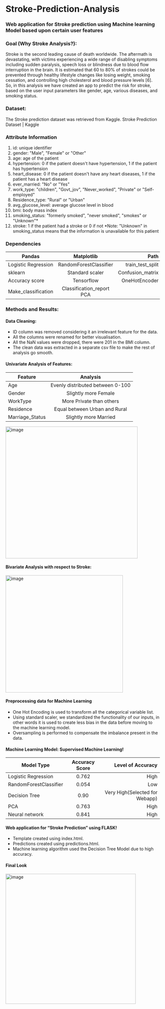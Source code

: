 # Stroke-Prediction-Analysis
### Web application for Stroke prediction using Machine learning Model based upon certain user features  
### Goal (Why Stroke Analysis?):
Stroke is the second leading cause of death worldwide. The aftermath is devastating, with victims experiencing a wide range of disabling symptoms including sudden paralysis, speech loss or blindness due to blood flow interruption in the brain. It is estimated that 60 to 80% of strokes could be prevented through healthy lifestyle changes like losing weight, smoking cessation, and controlling high cholesterol and blood pressure levels [6].
So, in this analysis we have created an app to predict the risk for stroke, based on the user input parameters like gender, age, various diseases, and smoking status. 
### Dataset:
The Stroke prediction dataset was retrieved from Kaggle. 
Stroke Prediction Dataset | Kaggle
### Attribute Information
1)	id: unique identifier
2) gender: "Male", "Female" or "Other"
3) age: age of the patient
4) hypertension: 0 if the patient doesn't have hypertension, 1 if the patient has hypertension
5) heart_disease: 0 if the patient doesn't have any heart diseases, 1 if the patient has a heart disease
6) ever_married: "No" or "Yes"
7) work_type: "children", "Govt_jov", "Never_worked", "Private" or "Self-employed"
8) Residence_type: "Rural" or "Urban"
9) avg_glucose_level: average glucose level in blood
10) bmi: body mass index
11) smoking_status: "formerly smoked", "never smoked", "smokes" or "Unknown"*
12) stroke: 1 if the patient had a stroke or 0 if not
*Note: "Unknown" in smoking_status means that the information is unavailable for this patient

### Dependencies		

|  Pandas       |Matplotlib     | Path  | 
| ------------- |:-------------:| -----:|
| Logistic Regression     | RandomForestClassifier| train_test_split |  
| sklearn     | Standard scaler  |   Confusion_matrix |
| Accuracy score | Tensorflow     |   OneHotEncoder |
| Make_classification	 | Classification_report	PCA    |

### Methods and Results:
#### Data Cleaning:
- ID column was removed considering it an irrelevant feature for the data. 
- All the columns were renamed for better visualisation. 
- All the NaN values were dropped, there were 201 in the BMI column. 
- The clean data was extracted in a separate csv file to make the rest of analysis go smooth. 
#### Univariate Analysis of Features:

|  Feature       |Analysis   | 
| ------------- |:-------------:| 
|Age     |Evenly distributed between 0-100|
| Gender     | Slightly more Female  |   
| WorkType | More Private than others     |  
| Residence	 | Equal between Urban and Rural    |
| Marriage_Status | Slightly more Married  |

<img width="431" alt="image" src="https://user-images.githubusercontent.com/94877067/171478782-06f2cd40-6f7a-4db1-b258-f84711c1e0cd.png">

#### Bivariate Analysis with respect to Stroke:

<img width="383" alt="image" src="https://user-images.githubusercontent.com/94877067/171479042-5080d5f3-04b4-4358-b0c3-3cf236b4a3d4.png">

#### Preprocessing data for Machine Learning
- One Hot Encoding is used to transform all the categorical variable list. 
- Using standard scaler, we standardized the functionality of our inputs, in other words it is used to create less bias in the data before moving to the machine learning model. 
- Oversampling is performed to compensate the imbalance present in the data. 

#### Machine Learning Model: Supervised Machine Learning!


|  Model Type     |Accuracy Score  | Level of Accuracy  | 
| ------------- |:-------------:| -----:|
| Logistic Regression     | 0.762 | High |  
| RandomForestClassifier   | 0.054 |   Low|
| Decision Tree | 0.90 |   Very High(Selected for Webapp) |
| PCA | 0.763| High |
| Neural network |0.841 | High |

#### Web application for “Stroke Prediction” using FLASK! 
- Template created using index.html.
- Predictions created using predictions.html.
- Machine learning algorithm used the Decision Tree Model due to high accuracy. 

#### Final Look

<img width="425" alt="image" src="https://user-images.githubusercontent.com/94877067/171480946-06b501ee-9337-420c-9bd9-cfa750de9d38.png">










